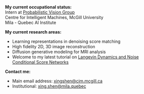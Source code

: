 **My current occupational status:**  
Intern at [Probabilistic Vision Group](https://www.cim.mcgill.ca/~pvg/)  
Centre for Intelligent Machines, McGill University  
Mila - Quebec AI Institute

**My current research areas:**  
- Learning representations in denoising score matching  
- High fidelity 2D, 3D image reconstruction
- Diffusion generative modeling for MRI analysis  
- Welcome to my latest tutorial on [Langevin Dynamics and Noise Conditional Score Networks](https://docs.google.com/presentation/d/1pUA8ioQYGd-fFiRmwPQ43hqx-nimJH_k/edit?usp=share_link&ouid=100901179751058198976&rtpof=true&sd=true)

**Contact me:**  
- Main email address: xingshen@cim.mcgill.ca
- Institutional: xing.shen@mila.quebec
